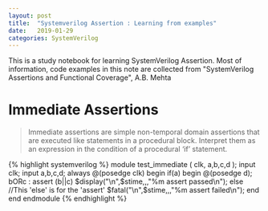 ```yaml
---
layout: post
title:  "Systemverilog Assertion : Learning from examples"
date:   2019-01-29
categories: SystemVerilog
---
```


This is a study notebook for learning SystemVerilog Assertion. Most of information, code examples in this note are collected from "SystemVerilog Assertions and Functional Coverage", A.B. Mehta

# Immediate Assertions

> Immediate assertions are simple non-temporal domain assertions that are executed like statements in a procedural block. Interpret them as an expression in the condition of a procedural ‘if’ statement.

{% highlight systemverilog %}
module test_immediate
(
    clk,
    a,b,c,d
);
    input clk;
    input a,b,c,d;
    always @(posedge clk)
    begin
        if(a) begin
            @(posedge d);
            bORc : assert (b||c) 
                    $display("\n",$stime,,,"%m assert passed\n");
                   else //This 'else' is for the 'assert'
                    $fatal("\n",$stime,,,"%m assert failed\n");
        end
    end
endmodule
{% endhighlight %}
 
